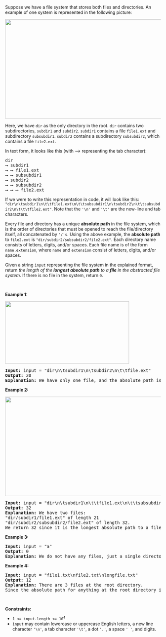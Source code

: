 <div><p>Suppose we have a file system that stores both files and directories. An example of one system is represented in the following picture:</p>

<p><img alt="" src="https://assets.leetcode.com/uploads/2020/08/28/mdir.jpg" style="width: 681px; height: 322px;"></p>

<p>Here, we have <code>dir</code> as the only directory in the root. <code>dir</code> contains two subdirectories, <code>subdir1</code> and <code>subdir2</code>. <code>subdir1</code> contains a file <code>file1.ext</code> and subdirectory <code>subsubdir1</code>. <code>subdir2</code> contains a subdirectory <code>subsubdir2</code>, which contains a file <code>file2.ext</code>.</p>

<p>In text form, it looks like this (with ⟶ representing the tab character):</p>

<pre>dir
⟶ subdir1
⟶ ⟶ file1.ext
⟶ ⟶ subsubdir1
⟶ subdir2
⟶ ⟶ subsubdir2
⟶ ⟶ ⟶ file2.ext
</pre>

<p>If we were to write this representation in code, it will look like this: <code>"dir\n\tsubdir1\n\t\tfile1.ext\n\t\tsubsubdir1\n\tsubdir2\n\t\tsubsubdir2\n\t\t\tfile2.ext"</code>. Note that the <code>'\n'</code> and <code>'\t'</code> are the new-line and tab characters.</p>

<p>Every file and directory has a unique <strong>absolute path</strong> in the file system, which is the order of directories that must be opened to reach the file/directory itself, all concatenated by <code>'/'s</code>. Using the above example, the <strong>absolute path</strong> to <code>file2.ext</code> is <code>"dir/subdir2/subsubdir2/file2.ext"</code>. Each directory name consists of letters, digits, and/or spaces. Each file name is of the form <code>name.extension</code>, where <code>name</code> and <code>extension</code> consist of letters, digits, and/or spaces.</p>

<p>Given a string <code>input</code> representing the file system in the explained format, return <em>the length of the <strong>longest absolute path</strong> to a <strong>file</strong> in the abstracted file system</em>. If there is no file in the system, return <code>0</code>.</p>

<p>&nbsp;</p>
<p><strong>Example 1:</strong></p>
<img alt="" src="https://assets.leetcode.com/uploads/2020/08/28/dir1.jpg" style="width: 401px; height: 202px;">
<pre><strong>Input:</strong> input = "dir\n\tsubdir1\n\tsubdir2\n\t\tfile.ext"
<strong>Output:</strong> 20
<strong>Explanation:</strong> We have only one file, and the absolute path is "dir/subdir2/file.ext" of length 20.
</pre>

<p><strong>Example 2:</strong></p>
<img alt="" src="https://assets.leetcode.com/uploads/2020/08/28/dir2.jpg" style="width: 641px; height: 322px;">
<pre><strong>Input:</strong> input = "dir\n\tsubdir1\n\t\tfile1.ext\n\t\tsubsubdir1\n\tsubdir2\n\t\tsubsubdir2\n\t\t\tfile2.ext"
<strong>Output:</strong> 32
<strong>Explanation:</strong> We have two files:
"dir/subdir1/file1.ext" of length 21
"dir/subdir2/subsubdir2/file2.ext" of length 32.
We return 32 since it is the longest absolute path to a file.
</pre>

<p><strong>Example 3:</strong></p>

<pre><strong>Input:</strong> input = "a"
<strong>Output:</strong> 0
<strong>Explanation:</strong> We do not have any files, just a single directory named "a".
</pre>

<p><strong>Example 4:</strong></p>

<pre><strong>Input:</strong> input = "file1.txt\nfile2.txt\nlongfile.txt"
<strong>Output:</strong> 12
<strong>Explanation:</strong> There are 3 files at the root directory.
Since the absolute path for anything at the root directory is just the name itself, the answer is "longfile.txt" with length 12.
</pre>

<p>&nbsp;</p>
<p><strong>Constraints:</strong></p>

<ul>
	<li><code>1 &lt;= input.length &lt;= 10<sup>4</sup></code></li>
	<li><code>input</code> may contain lowercase or uppercase English letters, a new line character <code>'\n'</code>, a tab character <code>'\t'</code>, a dot <code>'.'</code>, a space <code>' '</code>, and digits.</li>
</ul>
</div>